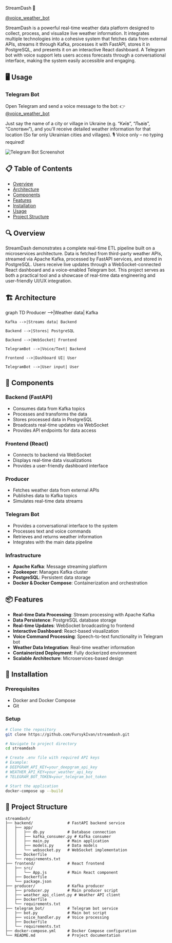 StreamDash 🚀

[@voice_weather_bot](https://t.me/voice_weather_bot)

StreamDash is a powerful real-time weather data platform designed to collect, process, and visualize live weather information. It integrates multiple technologies into a cohesive system that fetches data from external APIs, streams it through Kafka, processes it with FastAPI, stores it in PostgreSQL, and presents it on an interactive React dashboard.
A Telegram bot with voice support lets users access forecasts through a conversational interface, making the system easily accessible and engaging.

## 🖥️ Usage <a id="usage"></a>

### Telegram Bot
Open Telegram and send a voice message to the bot:
👉 [@voice_weather_bot](https://t.me/voice_weather_bot)

Just say the name of a city or village in Ukraine (e.g. “Київ”, “Львів”, “Солотвин”), and you'll receive detailed weather information for that location (So ​​far only Ukrainian cities and villages).
🎙️ Voice only – no typing required!

![Telegram Bot Screenshot](https://github.com/FursykIvan/streamdash/blob/main/photo_2025-05-08_16-43-04.jpg?raw=true)


## 📋 Table of Contents
- [Overview](#overview)
- [Architecture](#architecture)
- [Components](#components)
- [Features](#features)
- [Installation](#installation)
- [Usage](#usage)
- [Project Structure](#project-structure)

## 🔍 Overview <a id="overview"></a>

StreamDash demonstrates a complete real-time ETL pipeline built on a microservices architecture. Data is fetched from third-party weather APIs, streamed via Apache Kafka, processed by FastAPI services, and stored in PostgreSQL. Users receive live updates through a WebSocket-connected React dashboard and a voice-enabled Telegram bot.
This project serves as both a practical tool and a showcase of real-time data engineering and user-friendly UI/UX integration.

## 🏗️ Architecture <a id="architecture"></a>

graph TD
    Producer -->|Weather data| Kafka
    
    Kafka -->|Streams data| Backend
    
    Backend -->|Stores| PostgreSQL
    
    Backend -->|WebSocket| Frontend
    
    TelegramBot -->|Voice/Text| Backend
    
    Frontend -->|Dashboard UI| User
    
    TelegramBot -->|User input| User

## 🧩 Components <a id="components"></a>

### Backend (FastAPI)
- Consumes data from Kafka topics
- Processes and transforms the data
- Stores processed data in PostgreSQL
- Broadcasts real-time updates via WebSocket
- Provides API endpoints for data access

### Frontend (React)
- Connects to backend via WebSocket
- Displays real-time data visualizations
- Provides a user-friendly dashboard interface

### Producer
- Fetches weather data from external APIs
- Publishes data to Kafka topics
- Simulates real-time data streams

### Telegram Bot
- Provides a conversational interface to the system
- Processes text and voice commands
- Retrieves and returns weather information
- Integrates with the main data pipeline

### Infrastructure
- **Apache Kafka**: Message streaming platform
- **Zookeeper**: Manages Kafka cluster
- **PostgreSQL**: Persistent data storage
- **Docker & Docker Compose**: Containerization and orchestration

## 📦 Features <a id="features"></a>

- **Real-time Data Processing**: Stream processing with Apache Kafka
- **Data Persistence**: PostgreSQL database storage
- **Real-time Updates**: WebSocket broadcasting to frontend
- **Interactive Dashboard**: React-based visualization
- **Voice Command Processing**: Speech-to-text functionality in Telegram bot
- **Weather Data Integration**: Real-time weather information
- **Containerized Deployment**: Fully dockerized environment
- **Scalable Architecture**: Microservices-based design

## 🚀 Installation <a id="installation"></a>

### Prerequisites
- Docker and Docker Compose
- Git

### Setup
```bash
# Clone the repository
git clone https://github.com/FursykIvan/streamdash.git

# Navigate to project directory
cd streamdash

# Create .env file with required API keys
# Example:
# DEEPGRAM_API_KEY=your_deepgram_api_key
# WEATHER_API_KEY=your_weather_api_key
# TELEGRAM_BOT_TOKEN=your_telegram_bot_token

# Start the application
docker-compose up --build
```

## 📁 Project Structure <a id="project-structure"></a>
```
streamdash/
├── backend/               # FastAPI backend service
│   ├── app/
│   │   ├── db.py          # Database connection
│   │   ├── kafka_consumer.py # Kafka consumer
│   │   ├── main.py        # Main application
│   │   ├── models.py      # Data models
│   │   └── websocket.py   # WebSocket implementation
│   ├── Dockerfile
│   └── requirements.txt
├── frontend/              # React frontend
│   ├── src/
│   │   └── App.js         # Main React component
│   ├── Dockerfile
│   └── package.json
├── producer/              # Kafka producer
│   ├── producer.py        # Main producer script
│   ├── weather_api_client.py # Weather API client
│   ├── Dockerfile
│   └── requirements.txt
├── telegram_bot/          # Telegram bot service
│   ├── bot.py             # Main bot script
│   ├── voice_handler.py   # Voice processing
│   ├── Dockerfile
│   └── requirements.txt
├── docker-compose.yml     # Docker Compose configuration
└── README.md              # Project documentation
```
